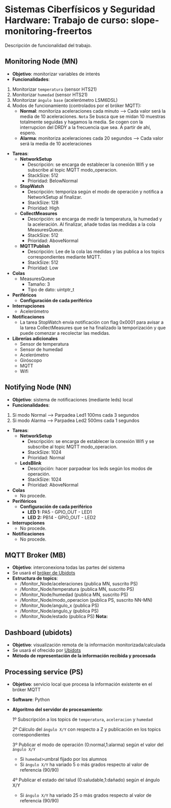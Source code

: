 # Sistemas Ciberfísicos y Seguridad Hardware:  Trabajo de curso: slope-monitoring-freertos

Descripción de funcionalidad del trabajo.
## Monitoring Node (MN)
- **Objetivo**: monitorizar variables de interés
- **Funcionalidades**:
1. Monitorizar ```temperatura``` (sensor HTS21)
2. Monitorizar ```humedad``` (sensor HTS21)
3. Monitorizar ```ángulo base``` (acelerómetro LSM6DSL)
4. Modos de funcionamiento (controlados por el bróker MQTT):
    - **Normal**: monitoriza aceleraciones cada minuto --> Cada valor será la media de 10 aceleraciones.
    `Nota` Se busca que se midan 10 muestras totalmente seguidas y hagamos la media. Se cogen con la interrupcion del DRDY a la frecuencia que sea. A partir de ahí, espero.
    - **Alarma**: monitoriza aceleraciones cada 20 segundos --> Cada valor será la media de 10 aceleraciones
  
- **Tareas**:
  - **NetworkSetup**
    - Descripción: se encarga de establecer la conexión Wifi y se subscribe al topic MQTT modo_operacion.
    - StackSize: 512
    - Prioridad: BelowNormal
  - **StopWatch**
    - Descripción: temporiza según el modo de operación y notifica a NetworkSetup al finalizar.
    - StackSize: 128
    - Prioridad: High
  - **CollectMeasures**
    - Descripción: se encarga de medir la temperatura, la humedad y la aceleración. Al finalizar, añade todas las medidas a la cola MeasuresQueue.
    - StackSize: 512
    - Prioridad: AboveNormal
  - **MQTTPublish**
    - Descripción: Lee de la cola las medidas y las publica a los topics correspondientes mediante MQTT.
    - StackSize: 512
    - Prioridad: Low
- **Colas** 
  - MeasuresQueue
    - Tamaño: 3
    - Tipo de dato: uintptr_t
- **Periféricos**
    - **Configuración de cada periférico**
- **Interrupciones**
  - Acelerómetro
- **Notificaciones**
    - La tarea StopWatch envía notificación con flag 0x0001 para avisar a la tarea CollectMeasures que se ha finalizado la temporización y que puede comenzar a recolectar las medidas.
- **Librerías adicionales**
  - Sensor de temperatura
  - Sensor de humedad
  - Acelerómetro
  - Giróscopo
  - MQTT
  - Wifi

## Notifying Node (NN)
- **Objetivo**: sistema de notificaciones (mediante leds) local
- **Funcionalidades**: 
1. Si modo Normal --> Parpadea Led1 100ms cada 3 segundos
1. Si modo Alarma --> Parpadea Led2 500ms cada 1 segundos
- **Tareas**:
  - **NetworkSetup**
    - Descripción: se encarga de establecer la conexión Wifi y se subscribe al topic MQTT modo_operacion.
    - StackSize: 1024 
    - Prioridad: Normal
  - **LedsBlink**
    - Descripción: hacer parpadear los leds según los modos de operación.
    - StackSize: 1024 
    - Prioridad: AboveNormal
- **Colas**
  - No procede.
- **Periféricos**
    - **Configuración de cada periférico**
      - **LED 1:** PA5 - GPIO_OUT - LED1
      - **LED 2:** PB14 - GPIO_OUT - LED2
- **Interrupciones**
  - No procede.
- **Notificaciones**
  - No procede.

## MQTT Broker (MB)
- **Objetivo**: interconexiona todas las partes del sistema
- Se usará el [bróker de Ubidots](https://es.ubidots.com/)
- **Estructura de topics**:
    * /Monitor_Node/aceleraciones (publica MN, suscrito PS)
    * /Monitor_Node/temperatura (publica MN, suscrito PS)
    * /Monitor_Node/humedad (publica MN, suscrito PS)
    * /Monitor_Node/modo_operacion (publica PS, suscrito NN-MN)
    * /Monitor_Node/angulo_x (publica PS)
    * /Monitor_Node/angulo_y (publica PS)
    * /Monitor_Node/estado (publica PS)
**Nota:**
## Dashboard (ubidots)
- **Objetivo**: visualización remota de la información monitorizada/calculada
- Se usará el ofrecido por [Ubidots](https://es.ubidots.com/)
- **Método de representación de la información recibida y procesada**
## Processing service (PS)
-  **Objetivo**: servicio local que procesa la información existente en el bróker MQTT
- **Software**: Python
- **Algoritmo del servidor de procesamiento**:

    1º Subscripción a los topics de ```temperatura```, ```aceleracion``` y ```humedad```
    
    2º Cálculo del ```ángulo X/Y``` con respecto a Z y publicación en los topics correspondientes
    
    3º Publicar el modo de operación (0:normal,1:alarma) según el valor del ```ángulo X/Y``` 
    - Si ```humedad```>umbral fijado por los alumnos
    - Si ```ángulo X/Y``` ha variado 5 o más grados respecto al valor de referencia (90/90)

    4º Publicar el estado del talud (0:saludable,1:dañado) según el ángulo X/Y
    - Si ```ángulo X/Y``` ha variado 25 o más grados respecto al valor de referencia (90/90)
